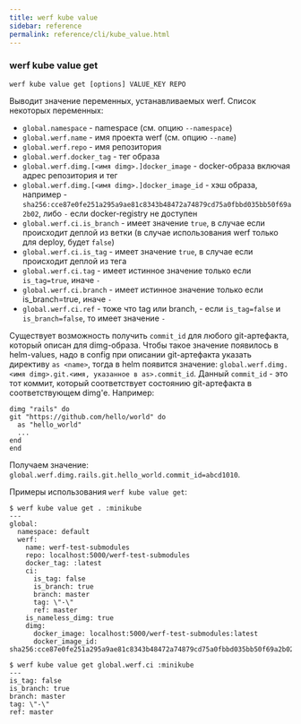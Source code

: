 ```yaml
---
title: werf kube value
sidebar: reference
permalink: reference/cli/kube_value.html
---
```

### werf kube value get

```
werf kube value get [options] VALUE_KEY REPO
```

Выводит значение переменных, устанавливаемых werf. Список некоторых переменных:
* `global.namespace` - namespace (см. опцию `--namespace`)
* `global.werf.name` - имя проекта werf (см. опцию `--name`)
* `global.werf.repo` - имя репозитория
* `global.werf.docker_tag` - тег образа
* `global.werf.dimg.[<имя dimg>.]docker_image` - docker-образа включая адрес репозитория и тег
* `global.werf.dimg.[<имя dimg>.]docker_image_id` - хэш образа, например - `sha256:cce87e0fe251a295a9ae81c8343b48472a74879cd75a0fbbd035bb50f69a2b02`, либо `-` если docker-registry не доступен
* `global.werf.ci.is_branch` - имеет значение `true`, в случае если происходит деплой из ветки (в случае использования werf только для deploy, будет `false`)
* `global.werf.ci.is_tag` - имеет значение `true`, в случае если происходит деплой из тега
* `global.werf.ci.tag` - имеет истинное значение только если `is_tag=true`, иначе `-`
* `global.werf.ci.branch` - имеет истинное значение только если is_branch=true, иначе `-`
* `global.werf.ci.ref` - тоже что tag или branch, - если `is_tag=false` и `is_branch=false`, то имеет значение `-`

Существует возможность получить `commit_id` для любого git-артефакта, который описан для dimg-образа. Чтобы такое значение появилось в helm-values, надо в config при описании git-артефакта указать директиву `as <name>`, тогда в helm появится значение: `global.werf.dimg.<имя dimg>.git.<имя, указанное в as>.commit_id`. Данный `commit_id` - это тот коммит, который соответствует состоянию git-артефакта в соответствующем dimg'е. Например:
```
dimg "rails" do
git "https://github.com/hello/world" do
  as "hello_world"
  ...
end
end
```
Получаем значение: `global.werf.dimg.rails.git.hello_world.commit_id=abcd1010`.

Примеры использования `werf kube value get`:

```
$ werf kube value get . :minikube
---
global:
  namespace: default
  werf:
    name: werf-test-submodules
    repo: localhost:5000/werf-test-submodules
    docker_tag: :latest
    ci:
      is_tag: false
      is_branch: true
      branch: master
      tag: \"-\"
      ref: master
    is_nameless_dimg: true
    dimg:
      docker_image: localhost:5000/werf-test-submodules:latest
      docker_image_id: sha256:cce87e0fe251a295a9ae81c8343b48472a74879cd75a0fbbd035bb50f69a2b02
```

```
$ werf kube value get global.werf.ci :minikube
---
is_tag: false
is_branch: true
branch: master
tag: \"-\"
ref: master
```

